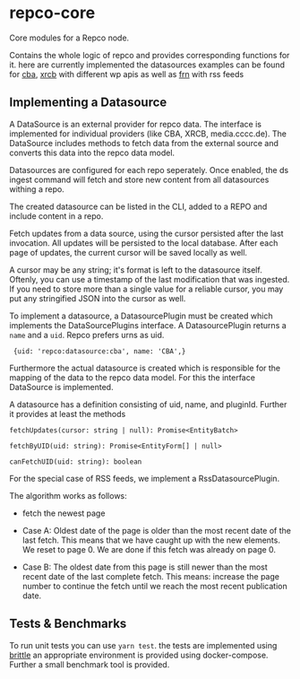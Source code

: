 # repco-core

Core modules for a Repco node.

Contains the whole logic of repco and provides corresponding functions for it. here are currently implemented the datasources examples can be found for [cba](https://cba.fro.at/explore), [xrcb](https://xrcb.cat/en/) with different wp apis as well as [frn](https://www.freie-radios.net/) with rss feeds

## Implementing a Datasource

A DataSource is an external provider for repco data. The interface is implemented for individual providers (like CBA, XRCB, media.cccc.de). The DataSource includes methods to fetch data from the external source and converts this data into the repco data model.

Datasources are configured for each repo seperately. Once enabled, the ds ingest command will fetch and store new content from all datasources withing a repo.

The created datasource can be listed in the CLI, added to a REPO and include content in a repo.

Fetch updates from a data source, using the cursor persisted after the last invocation. All updates will be persisted to the local database. After each page of updates, the current cursor will be saved locally as well.

A cursor may be any string; it's format is left to the datasource itself. Oftenly, you can use a timestamp of the last modification that was ingested. If you need to store more than a single value for a reliable cursor, you may put any stringified JSON into the cursor as well.

To implement a datasource, a DatasourcePlugin must be created which implements the DataSourcePlugins interface. A DatasourcePlugin returns a `name` and a `uid`. Repco prefers urns as uid.

` {uid: 'repco:datasource:cba', name: 'CBA',}`

Furthermore the actual datasource is created which is responsible for the mapping of the data to the repco data model. For this the interface DataSource is implemented.

A datasource has a definition consisting of uid, name, and pluginId. Further it provides at least the methods

`fetchUpdates(cursor: string | null): Promise<EntityBatch>   `

`fetchByUID(uid: string): Promise<EntityForm[] | null>   `

`canFetchUID(uid: string): boolean`

For the special case of RSS feeds, we implement a RssDatasourcePlugin.

The algorithm works as follows:

- fetch the newest page

- Case A: Oldest date of the page is older than the most recent date of the last fetch. This means that we have caught up with the new elements. We reset to page 0. We are done if this fetch was already on page 0.

- Case B: The oldest date from this page is still newer than the most recent date of the last complete fetch. This means: increase the page number to continue the fetch until we reach the most recent publication date.

## Tests & Benchmarks

To run unit tests you can use `yarn test`. the tests are implemented using [brittle](https://github.com/holepunchto/brittle) an appropriate environment is provided using docker-compose. Further a small benchmark tool is provided.

